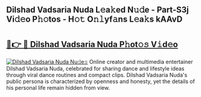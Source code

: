 ## Dilshad Vadsaria Nuda L𝚎a𝚔ed N𝚞𝚍e - Part-S3j Vi𝚍𝚎o P𝚑𝚘tos - H𝚘𝚝 O𝚗𝚕yf𝚊ns L𝚎a𝚔s kAAvD

# <h2><a href="http://kf12oa1.oniu.top/?m=Dilshad+Vadsaria+Nuda">🔗👉 🔴 Dilshad Vadsaria Nuda P𝚑ot𝚘𝚜 V𝚒d𝚎o</a></h2>

[![Dilshad Vadsaria Nuda Nu𝚍e𝚜](https://i.imgur.com/0qMVB7G.gif)](http://kf12oa1.oniu.top/?m=Dilshad+Vadsaria+Nuda)
Online creator and multimedia entertainer Dilshad Vadsaria Nuda, celebrated for sharing dance and lifestyle ideas through viral dance routines and compact clips. Dilshad Vadsaria Nuda's public persona is characterized by openness and honesty, yet the details of his personal life remain hidden from view.  

